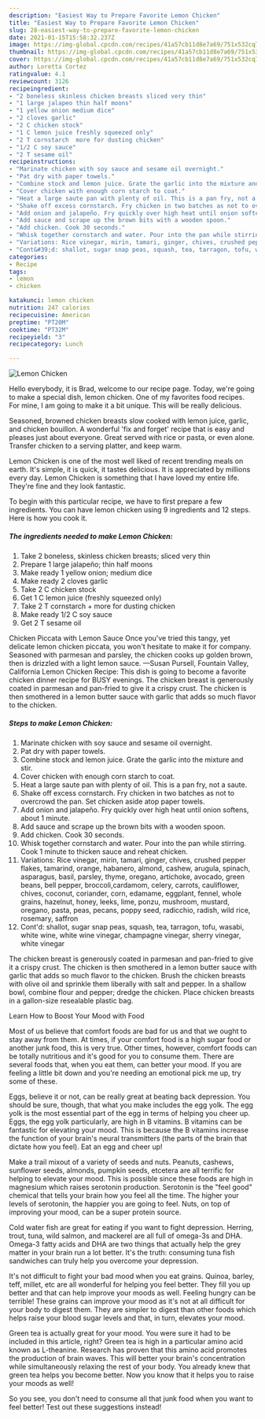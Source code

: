 ```yaml
---
description: "Easiest Way to Prepare Favorite Lemon Chicken"
title: "Easiest Way to Prepare Favorite Lemon Chicken"
slug: 28-easiest-way-to-prepare-favorite-lemon-chicken
date: 2021-01-15T15:58:32.237Z
image: https://img-global.cpcdn.com/recipes/41a57cb11d8e7a69/751x532cq70/lemon-chicken-recipe-main-photo.jpg
thumbnail: https://img-global.cpcdn.com/recipes/41a57cb11d8e7a69/751x532cq70/lemon-chicken-recipe-main-photo.jpg
cover: https://img-global.cpcdn.com/recipes/41a57cb11d8e7a69/751x532cq70/lemon-chicken-recipe-main-photo.jpg
author: Loretta Cortez
ratingvalue: 4.1
reviewcount: 3126
recipeingredient:
- "2 boneless skinless chicken breasts sliced very thin"
- "1 large jalapeo thin half moons"
- "1 yellow onion medium dice"
- "2 cloves garlic"
- "2 C chicken stock"
- "1 C lemon juice freshly squeezed only"
- "2 T cornstarch  more for dusting chicken"
- "1/2 C soy sauce"
- "2 T sesame oil"
recipeinstructions:
- "Marinate chicken with soy sauce and sesame oil overnight."
- "Pat dry with paper towels."
- "Combine stock and lemon juice. Grate the garlic into the mixture and stir."
- "Cover chicken with enough corn starch to coat."
- "Heat a large saute pan with plenty of oil. This is a pan fry, not a saute."
- "Shake off excess cornstarch. Fry chicken in two batches as not to overcrowd the pan. Set chicken aside atop paper towels."
- "Add onion and jalapeño. Fry quickly over high heat until onion softens, about 1 minute."
- "Add sauce and scrape up the brown bits with a wooden spoon."
- "Add chicken. Cook 30 seconds."
- "Whisk together cornstarch and water. Pour into the pan while stirring. Cook 1 minute to thicken sauce and reheat chicken."
- "Variations: Rice vinegar, mirin, tamari, ginger, chives, crushed pepper flakes, tamarind, orange, habanero, almond, cashew, arugula, spinach, asparagus, basil, parsley, thyme, oregano, artichoke, avocado, green beans, bell pepper, broccoli,cardamom, celery, carrots, cauliflower, chives, coconut, coriander, corn, edamame, eggplant, fennel, whole grains, hazelnut, honey, leeks, lime, ponzu, mushroom, mustard, oregano, pasta, peas, pecans, poppy seed, radicchio, radish, wild rice, rosemary, saffron"
- "Cont&#39;d: shallot, sugar snap peas, squash, tea, tarragon, tofu, wasabi, white wine, white wine vinegar, champagne vinegar, sherry vinegar, white vinegar"
categories:
- Recipe
tags:
- lemon
- chicken

katakunci: lemon chicken 
nutrition: 247 calories
recipecuisine: American
preptime: "PT20M"
cooktime: "PT32M"
recipeyield: "3"
recipecategory: Lunch

---
```



![Lemon Chicken](https://img-global.cpcdn.com/recipes/41a57cb11d8e7a69/751x532cq70/lemon-chicken-recipe-main-photo.jpg)

Hello everybody, it is Brad, welcome to our recipe page. Today, we're going to make a special dish, lemon chicken. One of my favorites food recipes. For mine, I am going to make it a bit unique. This will be really delicious.

Seasoned, browned chicken breasts slow cooked with lemon juice, garlic, and chicken bouillon. A wonderful &#39;fix and forget&#39; recipe that is easy and pleases just about everyone. Great served with rice or pasta, or even alone. Transfer chicken to a serving platter, and keep warm.

Lemon Chicken is one of the most well liked of recent trending meals on earth. It's simple, it is quick, it tastes delicious. It is appreciated by millions every day. Lemon Chicken is something that I have loved my entire life. They're fine and they look fantastic.


To begin with this particular recipe, we have to first prepare a few ingredients. You can have lemon chicken using 9 ingredients and 12 steps. Here is how you cook it.

<!--inarticleads1-->

##### The ingredients needed to make Lemon Chicken:

1. Take 2 boneless, skinless chicken breasts; sliced very thin
1. Prepare 1 large jalapeño; thin half moons
1. Make ready 1 yellow onion; medium dice
1. Make ready 2 cloves garlic
1. Take 2 C chicken stock
1. Get 1 C lemon juice (freshly squeezed only)
1. Take 2 T cornstarch + more for dusting chicken
1. Make ready 1/2 C soy sauce
1. Get 2 T sesame oil


Chicken Piccata with Lemon Sauce Once you&#39;ve tried this tangy, yet delicate lemon chicken piccata, you won&#39;t hesitate to make it for company. Seasoned with parmesan and parsley, the chicken cooks up golden brown, then is drizzled with a light lemon sauce. —Susan Pursell, Fountain Valley, California Lemon Chicken Recipe: This dish is going to become a favorite chicken dinner recipe for BUSY evenings. The chicken breast is generously coated in parmesan and pan-fried to give it a crispy crust. The chicken is then smothered in a lemon butter sauce with garlic that adds so much flavor to the chicken. 

<!--inarticleads2-->

##### Steps to make Lemon Chicken:

1. Marinate chicken with soy sauce and sesame oil overnight.
1. Pat dry with paper towels.
1. Combine stock and lemon juice. Grate the garlic into the mixture and stir.
1. Cover chicken with enough corn starch to coat.
1. Heat a large saute pan with plenty of oil. This is a pan fry, not a saute.
1. Shake off excess cornstarch. Fry chicken in two batches as not to overcrowd the pan. Set chicken aside atop paper towels.
1. Add onion and jalapeño. Fry quickly over high heat until onion softens, about 1 minute.
1. Add sauce and scrape up the brown bits with a wooden spoon.
1. Add chicken. Cook 30 seconds.
1. Whisk together cornstarch and water. Pour into the pan while stirring. Cook 1 minute to thicken sauce and reheat chicken.
1. Variations: Rice vinegar, mirin, tamari, ginger, chives, crushed pepper flakes, tamarind, orange, habanero, almond, cashew, arugula, spinach, asparagus, basil, parsley, thyme, oregano, artichoke, avocado, green beans, bell pepper, broccoli,cardamom, celery, carrots, cauliflower, chives, coconut, coriander, corn, edamame, eggplant, fennel, whole grains, hazelnut, honey, leeks, lime, ponzu, mushroom, mustard, oregano, pasta, peas, pecans, poppy seed, radicchio, radish, wild rice, rosemary, saffron
1. Cont&#39;d: shallot, sugar snap peas, squash, tea, tarragon, tofu, wasabi, white wine, white wine vinegar, champagne vinegar, sherry vinegar, white vinegar


The chicken breast is generously coated in parmesan and pan-fried to give it a crispy crust. The chicken is then smothered in a lemon butter sauce with garlic that adds so much flavor to the chicken. Brush the chicken breasts with olive oil and sprinkle them liberally with salt and pepper. In a shallow bowl, combine flour and pepper; dredge the chicken. Place chicken breasts in a gallon-size resealable plastic bag. 

Learn How to Boost Your Mood with Food


Most of us believe that comfort foods are bad for us and that we ought to stay away from them. At times, if your comfort food is a high sugar food or another junk food, this is very true. Other times, however, comfort foods can be totally nutritious and it's good for you to consume them. There are several foods that, when you eat them, can better your mood. If you are feeling a little bit down and you're needing an emotional pick me up, try some of these.

Eggs, believe it or not, can be really great at beating back depression. You should be sure, though, that what you make includes the egg yolk. The egg yolk is the most essential part of the egg in terms of helping you cheer up. Eggs, the egg yolk particularly, are high in B vitamins. B vitamins can be fantastic for elevating your mood. This is because the B vitamins increase the function of your brain's neural transmitters (the parts of the brain that dictate how you feel). Eat an egg and cheer up!

Make a trail mixout of a variety of seeds and nuts. Peanuts, cashews, sunflower seeds, almonds, pumpkin seeds, etcetera are all terrific for helping to elevate your mood. This is possible since these foods are high in magnesium which raises serotonin production. Serotonin is the "feel good" chemical that tells your brain how you feel all the time. The higher your levels of serotonin, the happier you are going to feel. Nuts, on top of improving your mood, can be a super protein source.

Cold water fish are great for eating if you want to fight depression. Herring, trout, tuna, wild salmon, and mackerel are all full of omega-3s and DHA. Omega-3 fatty acids and DHA are two things that actually help the grey matter in your brain run a lot better. It's the truth: consuming tuna fish sandwiches can truly help you overcome your depression. 

It's not difficult to fight your bad mood when you eat grains. Quinoa, barley, teff, millet, etc are all wonderful for helping you feel better. They fill you up better and that can help improve your moods as well. Feeling hungry can be terrible! These grains can improve your mood as it's not at all difficult for your body to digest them. They are simpler to digest than other foods which helps raise your blood sugar levels and that, in turn, elevates your mood.

Green tea is actually great for your mood. You were sure it had to be included in this article, right? Green tea is high in a particular amino acid known as L-theanine. Research has proven that this amino acid promotes the production of brain waves. This will better your brain's concentration while simultaneously relaxing the rest of your body. You already knew that green tea helps you become better. Now you know that it helps you to raise your moods as well!

So you see, you don't need to consume all that junk food when you want to feel better! Test out  these suggestions  instead!


